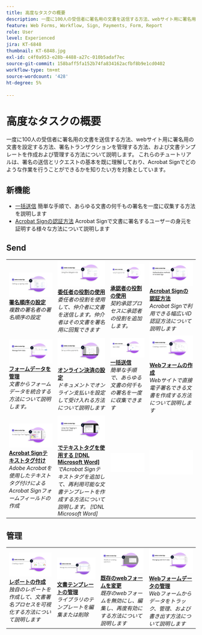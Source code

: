 ```yaml
---
title: 高度なタスクの概要
description: 一度に100人の受信者に署名用の文書を送信する方法、webサイト用に署名用の文書を設定する方法、署名トランザクションを管理する方法、および文書テンプレートを作成および管理する方法について説明します
feature: Web Forms, Workflow, Sign, Payments, Form, Report
role: User
level: Experienced
jira: KT-6848
thumbnail: KT-6848.jpg
exl-id: c4f0a953-e28b-4488-a27c-010b5adaf7ec
source-git-commit: 158baff5fa152b74fa834162acfbf8b9e1cd0402
workflow-type: tm+mt
source-wordcount: '428'
ht-degree: 5%

---
```


# 高度なタスクの概要

一度に100人の受信者に署名用の文書を送信する方法、webサイト用に署名用の文書を設定する方法、署名トランザクションを管理する方法、および文書テンプレートを作成および管理する方法について説明します。 これらのチュートリアルは、署名の送信とリクエストの基本を既に理解しており、Acrobat Signでどのような作業を行うことができるかを知りたい方を対象としています。

## 新機能

* [一括送信](megasign.md)
簡単な手順で、あらゆる文書の何千もの署名を一度に収集する方法を説明します
* [Acrobat Signの認証方法](authentication-methods.md)
Acrobat Signで文書に署名するユーザーの身元を証明する様々な方法について説明します

## Send

<table style="table-layout:fixed">
<tr>
  <td>
    <a href="setting-up-routing.md">
      <img alt="署名順序の設定" src="../assets/Routing.png">
    </a>
    <div>
    <a href="setting-up-routing.md"><strong>署名順序の設定</strong></a>
    </div>
    <em>複数の署名者の署名順序の設定</em>
    <br>
  </td>
  <td>
    <a href="delegate-signature.md">
      <img alt="他のユーザーに委任しています" src="../assets/Delegating.png" />
    </a>  
    <div>
    <a href="delegate-signature.md"><strong>委任者の役割の使用</strong></a>
    </div>
    <em>委任者の役割を使用して、仲介者に文書を送信します。仲介者はその文書を署名用に回覧できます</em>
    <br>
  </td>
  <td>
    <a href="add-an-approver.md">
      <img alt="承認者の役割の使用" src="../assets/Approver.png" />
    </a>
    <div>
    <a href="add-an-approver.md"><strong>承認者の役割の使用</strong></a>
    </div>
    <em>契約承認プロセスに承認者の役割を追加します。</em>
    <br>
  </td>
  <td>
    <a href="authentication-methods.md">
      <img alt="Acrobat Signの認証方法" src="../assets/authentication.png" />
    </a>
    <div>
    <a href="authentication-methods.md"><strong>Acrobat Signの認証方法</strong></a>
    </div>
    <em>Acrobat Signで利用できる幅広いID認証方法について説明します</em>
    <br>
  </td>
</tr>
<tr>
  <td>
      <a href="manage-form-data.md">
        <img alt="フォームデータを管理" src="../assets/manage-form-data.png" />
      </a>
      <div>
      <a href="manage-form-data.md"><strong>フォームデータを管理</strong></a>
      </div>
      <em>文書からフォームデータを統合する方法について説明します。</em>
      <br>
    </td>
  <td>
    <a href="set-up-online-payments.md">
      <img alt="オンライン決済の設定" src="../assets/Payments.png" />
    </a>
    <div>
    <a href="set-up-online-payments.md"><strong>オンライン決済の設定</strong></a>
    </div>
    <em>ドキュメントでオンライン支払いを設定して受け入れる方法について説明します</em>
    <br>
  </td>
  <td>
      <a href="megasign.md">
        <img alt="一括送信" src="../assets/send-in-bulk.png" />
      </a>
      <div>
      <a href="megasign.md"><strong>一括送信</strong></a>
      </div>
      <em>簡単な手順で、あらゆる文書の何千もの署名を一度に収集できます</em>
      <br>
  </td>
 <td>
      <a href="webform.md">
        <img alt="Webフォームの作成" src="../assets/Webform.png" />
    </a>
      <div>
      <a href="webform.md"><strong>Webフォームの作成</strong></a>
      </div>
      <em>Webサイトで直接電子署名できる文書を作成する方法について説明します</em>
      <br>
  </td>
</tr>
<tr>
  <td>
      <a href="adobe-sign-text-tagging.md">
        <img alt="Acrobat Signテキストタグ付け" src="../assets/Text-Tagging.png" />
    </a>
      <div>
      <a href="adobe-sign-text-tagging.md"><strong>Acrobat Signテキストタグ付け</strong></a>
      </div>
      <em>Adobe Acrobatを使用したテキストタグ付けによるAcrobat Signフォームフィールドの作成</em>
      <br>
    </td>
  <td>
    <a href="text-tagging-word.md">
      <img alt="でテキストタグを使用する [!DNL Microsoft Word]" src="../assets/Wordtexttagging.png" />
  </a>
    <div>
    <a href="text-tagging-word.md"><strong>でテキストタグを使用する [!DNL Microsoft Word]</strong></a>
    </div>
    <em>でAcrobat Signテキストタグを追加して、再利用可能な文書テンプレートを作成する方法について説明します。 [!DNL Microsoft Word]</em>
    <br>
  </td>
  <td>
    <img alt="スペーサー" src="../assets/Whitespacer.png" />
    <div>
    <br>
  </td>
  <td>
    <img alt="スペーサー" src="../assets/Whitespacer.png" />
    <div>
    <br>
  </td>
</tr>
</table>

## 管理

<table style="table-layout:fixed">
<tr>
<td>
    <a href="creating-a-report.md">
      <img alt="レポートの作成" src="../assets/Report.png" />
    </a>
    <div>
    <a href="creating-a-report.md"><strong>レポートの作成</strong></a>
    </div>
    <em>独自のレポートを作成して、文書署名プロセスを可視化する方法について説明します</em>
    <br>
  </td>
  <td>
    <a href="edit-a-template.md">
      <img alt="文書テンプレートの管理" src="../assets/ManageTemplate.png" />
    </a>
    <div>
    <a href="edit-a-template.md"><strong>文書テンプレートの管理</strong></a>
    </div>
    <em>ライブラリのテンプレートを編集または削除</em>
    <br>
  </td>
  <td>
    <a href="modify-webform.md">
      <img alt="既存のwebフォームを変更" src="../assets/Modifywebform.png" />
    </a>
    <div>
    <a href="modify-webform.md"><strong>既存のwebフォームを変更</strong></a>
    </div>
    <em>既存のwebフォームを無効にし、編集し、再度有効にする方法について説明します</em>
    <br>
  </td>  
  <td>
    <a href="manage-webform-data.md">
      <img alt="Webフォームデータの管理" src="../assets/Managewebform.png" />
    </a>
    <div>
    <a href="manage-webform-data.md"><strong>Webフォームデータの管理</strong></a>
    </div>
    <em>Webフォームからデータをトラック、管理、および書き出す方法について説明します</em>
    <br>
  </td>  
</tr>
</table>